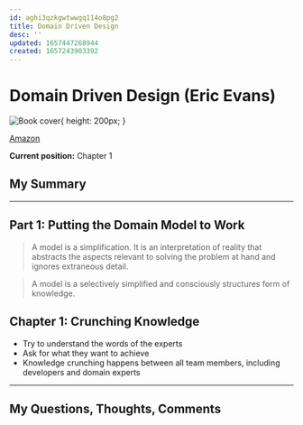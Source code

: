 ```yaml
---
id: aghi3qzkgwtwwgq114o8pg2
title: Domain Driven Design
desc: ''
updated: 1657447268944
created: 1657243903392
---
```


# Domain Driven Design (Eric Evans)

![Book cover](https://m.media-amazon.com/images/P/0321125215.01._SCLZZZZZZZ_SX500_.jpg){ height: 200px; }

[Amazon](link-to-https://www.amazon.com/Domain-Driven-Design-Tackling-Complexity-Software/dp/0321125215)

**Current position:** Chapter 1

## My Summary

---

## Part 1: Putting the Domain Model to Work
> A model is a simplification. It is an interpretation of reality that abstracts the aspects relevant to solving the
  problem at hand and ignores extraneous detail.

> A model is a selectively simplified and consciously structures form of knowledge.

## Chapter 1: Crunching Knowledge
- Try to understand the words of the experts
- Ask for what they want to achieve
- Knowledge crunching happens between all team members, including developers and domain experts

---


## My Questions, Thoughts, Comments
